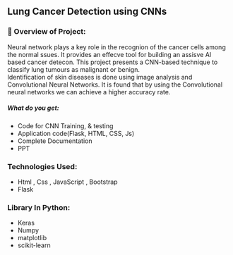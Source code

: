 
## Lung Cancer Detection using CNNs


### 🧠 Overview of Project: <br>
Neural network plays a key role in the recognion of the cancer cells among the normal ssues. It provides an effecve tool for building an assisve AI based cancer detecon. This project presents a CNN-based technique to classify lung tumours as malignant or benign.
<br>
Identification of skin diseases is done using image analysis and Convolutional Neural Networks. It is found that by using the Convolutional neural networks we can achieve a higher accuracy rate. 

##### What do you get:
* Code for CNN Training, & testing
* Application code(Flask, HTML, CSS, Js) 
* Complete Documentation
* PPT

### Technologies Used:
* Html , Css , JavaScript , Bootstrap 
* Flask

### Library In Python:
* Keras
* Numpy 
* matplotlib
* scikit-learn
